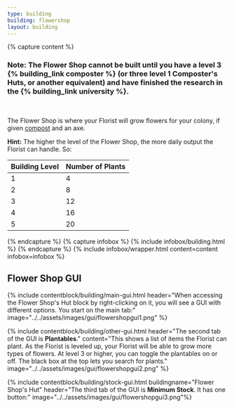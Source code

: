 ```yaml
---
type: building
building: flowershop
layout: building
---
```

{% capture content %}
### Note: The Flower Shop cannot be built until you have a level 3 {% building_link composter %} (or three level 1 Composter's Huts, or another equivalent) and have finished the research in the {% building_link university %}.
<br>

The Flower Shop is where your Florist will grow flowers for your colony, if given [compost](../../source/items/compost) and an axe.

**Hint:** The higher the level of the Flower Shop, the more daily output the Florist can handle. So:

| Building Level | Number of Plants |
| -------------- | ---------------- |
| 1              | 4                |
| 2              | 8                |
| 3              | 12               |
| 4              | 16               |
| 5              | 20               |
{% endcapture %}
{% capture infobox %}
{% include infobox/building.html %}
{% endcapture %}
{% include infobox/wrapper.html content=content infobox=infobox %}

## Flower Shop GUI

{% include contentblock/building/main-gui.html header="When accessing the Flower Shop's Hut block by right-clicking on it, you will see a GUI with different options. You start on the main tab:" image="../../assets/images/gui/flowershopgui1.png" %}

{% include contentblock/building/other-gui.html header="The second tab of the GUI is <strong>Plantables</strong>." content="This shows a list of items the Florist can plant. As the Florist is leveled up, your Florist will be able to grow more types of flowers. At level 3 or higher, you can toggle the plantables on or off. The black box at the top lets you search for plants." image="../../assets/images/gui/flowershopgui2.png" %}

{% include contentblock/building/stock-gui.html buildingname="Flower Shop's Hut" header="The third tab of the GUI is <strong>Minimum Stock</strong>. It has one button:" image="../../assets/images/gui/flowershopgui3.png"%}
